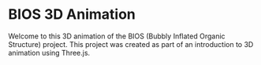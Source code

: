 # BIOS 3D Animation
Welcome to this 3D animation of the BIOS (Bubbly Inflated Organic Structure) project.
This project was created as part of an introduction to 3D animation using Three.js.
